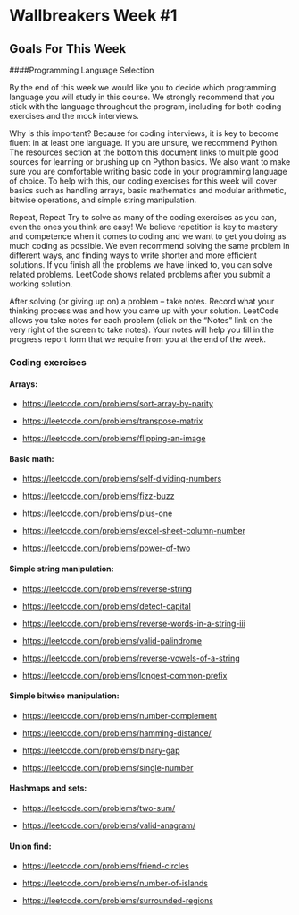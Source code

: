 # Wallbreakers Week #1


## Goals For This Week

####Programming Language Selection

By the end of this week we would like you to decide which programming language you will study in this course.  We strongly recommend that you stick with the language throughout the program, including for both coding exercises and the mock interviews. 


Why is this important? Because for coding interviews, it is key to become fluent in at least one language. If you are unsure, we recommend Python. The resources section at the bottom this document links to multiple good sources for learning or brushing up on Python basics. We also want to make sure you are comfortable writing basic code in your programming language of choice. To help with this, our coding exercises for this week will cover basics such as handling arrays, basic mathematics and modular arithmetic, bitwise operations, and simple string manipulation. 

Repeat, Repeat
Try to solve as many of the coding exercises as you can, even the ones you think are easy! We believe repetition is key to mastery and competence when it comes to coding and we want to get you doing as much coding as possible. We even recommend solving the same problem in different ways, and finding ways to write shorter and more efficient solutions. If you finish all the problems we have linked to, you can solve related problems. LeetCode shows related problems after you submit a working solution.


After solving (or giving up on) a problem – take notes. Record what your thinking process was and how you came up with your solution. LeetCode allows you take notes for each problem (click on the “Notes” link on the very right of the screen to take notes). Your notes will help you fill in the progress report form that we require from you at the end of the week.

### Coding exercises

#### Arrays:
* https://leetcode.com/problems/sort-array-by-parity

* https://leetcode.com/problems/transpose-matrix

* https://leetcode.com/problems/flipping-an-image

#### Basic math:

* https://leetcode.com/problems/self-dividing-numbers

* https://leetcode.com/problems/fizz-buzz

* https://leetcode.com/problems/plus-one
 
* https://leetcode.com/problems/excel-sheet-column-number

* https://leetcode.com/problems/power-of-two
 
#### Simple string manipulation:
* https://leetcode.com/problems/reverse-string

* https://leetcode.com/problems/detect-capital
 
* https://leetcode.com/problems/reverse-words-in-a-string-iii
 
* https://leetcode.com/problems/valid-palindrome
 
* https://leetcode.com/problems/reverse-vowels-of-a-string
 
* https://leetcode.com/problems/longest-common-prefix
 
#### Simple bitwise manipulation:
 
* https://leetcode.com/problems/number-complement
 
* https://leetcode.com/problems/hamming-distance/
 
* https://leetcode.com/problems/binary-gap
 
* https://leetcode.com/problems/single-number
 
#### Hashmaps and sets:
 
* https://leetcode.com/problems/two-sum/
 
* https://leetcode.com/problems/valid-anagram/
 
#### Union find:
 
* https://leetcode.com/problems/friend-circles
 
* https://leetcode.com/problems/number-of-islands
 
* https://leetcode.com/problems/surrounded-regions
